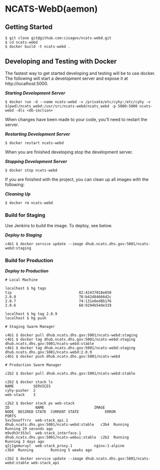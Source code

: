 # NCATS-WebD(aemon)

## Getting Started
```console
$ git clone git@github.com:cisagov/ncats-webd.git
$ cd ncats-webd
$ docker build -t ncats-webd .
```

## Developing and Testing with Docker
The fastest way to get started developing and testing will be to use docker. The following will start a development server and expose it at http://localhost:5000.

**_Starting Development Server_**
```console
$ docker run -d --name ncats-webd -v /private/etc/cyhy:/etc/cyhy -v $(pwd)/ncats_webd:/usr/src/ncats-webd/ncats_webd -p 5000:5000 ncats-webd -dls <db-section>
```

When changes have been made to your code, you'll need to restart the server.

**_Restarting Development Server_**
```console
$ docker restart ncats-webd
```

When you are finished developing stop the development server.

**_Stopping Development Server_**
```console
$ docker stop ncats-webd
```

If you are finished with the project, you can clean up all images with the following:

**_Cleaning Up_**
```console
$ docker rm ncats-webd
```

### Build for Staging
Use Jenkins to build the image. To deploy, see below.

**_Deploy to Staging_**
```console
c4b1 $ docker service update --image dhub.ncats.dhs.gov:5001/ncats-webd:staging
```

### Build for Production
**_Deploy to Production_**
```console
# Local Machine

localhost $ hg tags
tip                               82:42437018e850
2.0.8                             78:b42d84666d2c
2.0.7                             74:131e0ed8b1f6
2.0.6                             68:9294b54de319

localhost $ hg tag 2.0.9
localhost $ hg push
```

```console
# Staging Swarm Manager

c4b1 $ docker pull dhub.ncats.dhs.gov:5001/ncats-webd:staging
c4b1 $ docker tag dhub.ncats.dhs.gov:5001/ncats-webd:staging dhub.ncats.dhs.gov:5001/ncats-webd:stable
c4b1 $ docker tag dhub.ncats.dhs.gov:5001/ncats-webd:staging dhub.ncats.dhs.gov:5001/ncats-webd:2.0.9
c4b1 $ docker push dhub.ncats.dhs.gov:5001/ncats-webd
```

```console
# Production Swarm Manager

c2b2 $ docker pull dhub.ncats.dhs.gov:5001/ncats-webd:stable

c2b2 $ docker stack ls
NAME         SERVICES
cyhy-pusher  2
web-stack    3

c2b2 $ docker stack ps web-stack
ID            NAME                       IMAGE                                       NODE  DESIRED STATE  CURRENT STATE            ERROR                      PORTS
5xv3oooffrrv  web-stack_api.1            dhub.ncats.dhs.gov:5001/ncats-webd:stable   c3b4  Running        Running 29 seconds ago
m9vdh3r353vl  web-stack_interface.1      dhub.ncats.dhs.gov:5001/ncats-webui:stable  c2b2  Running        Running 3 days ago
q2j1gemuruyl  web-stack_proxy.1          nginx:1-alpine                              c3b4  Running        Running 5 weeks ago

c2b2 $ docker service update --image dhub.ncats.dhs.gov:5001/ncats-webd:stable web-stack_api
```
